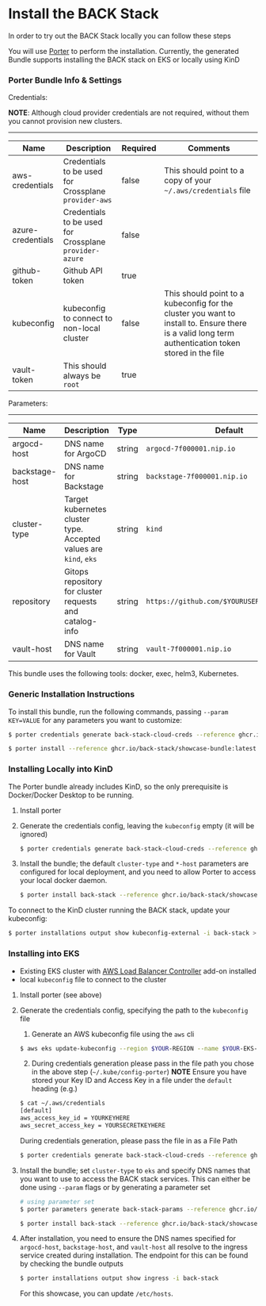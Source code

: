 # Install the BACK Stack

In order to try out the BACK Stack locally you can follow these steps

You will use [Porter][getporter] to perform the installation. Currently, the generated Bundle supports installing the BACK stack on EKS or locally using KinD

### Porter Bundle Info & Settings

Credentials:

**NOTE**: Although cloud provider credentials are not required, without them you cannot provision new clusters.

---

| Name              | Description                                            | Required | Comments                                           |
| ----------------- | ------------------------------------------------------ | -------- | -------------------------------------------------- |
| aws-credentials   | Credentials to be used for Crossplane `provider-aws`   | false    | This should point to a copy of your `~/.aws/credentials` file |
| azure-credentials | Credentials to be used for Crossplane `provider-azure` | false    |                                                    |
| github-token      | Github API token                                       | true     |                                                    |
| kubeconfig        | kubeconfig to connect to non-local cluster             | false    | This should point to a kubeconfig for the cluster you want to install to. Ensure there is a valid long term authentication token stored in the file |
| vault-token       | This should always be `root`                           | true     |                                                    |

Parameters:

---

| Name           | Description                                                       | Type   | Default                                  | Required | Comments |
| -------------- | ----------------------------------------------------------------- | ------ | ---------------------------------------- | -------- | -------- |
| argocd-host    | DNS name for ArgoCD                                               | string | `argocd-7f000001.nip.io`                 | false    |          |
| backstage-host | DNS name for Backstage                                            | string | `backstage-7f000001.nip.io`              | false    |          |
| cluster-type   | Target kubernetes cluster type. Accepted values are `kind`, `eks` | string | `kind`                                   | true     |          |
| repository     | Gitops repository for cluster requests and catalog-info           | string | `https://github.com/$YOURUSERNAME/showcase` | true     |          |
| vault-host     | DNS name for Vault                                                | string | `vault-7f000001.nip.io`                  | false    |          |

This bundle uses the following tools: docker, exec, helm3, Kubernetes.

### Generic Installation Instructions

To install this bundle, run the following commands, passing `--param KEY=VALUE` for any parameters you want to customize:

```sh
$ porter credentials generate back-stack-cloud-creds --reference ghcr.io/back-stack/showcase-bundle:latest
```

```sh
$ porter install --reference ghcr.io/back-stack/showcase-bundle:latest --credential-set back-stack-cloud-creds --param repository=https://github.com/USER/REPO
```

### Installing Locally into KinD

The Porter bundle already includes KinD, so the only prerequisite is Docker/Docker Desktop to be running.

1.  Install porter
2.  Generate the credentials config, leaving the `kubeconfig` empty (it will be ignored)

    ```sh
    $ porter credentials generate back-stack-cloud-creds --reference ghcr.io/back-stack/showcase-bundle:latest
    ```

3.  Install the bundle; the default `cluster-type` and `*-host` parameters are configured for local deployment, and you need to allow Porter to access your local docker daemon.

    ```sh
    $ porter install back-stack --reference ghcr.io/back-stack/showcase-bundle:latest --credential-set back-stack-cloud-creds --param repository=https://github.com/USER/REPO --allow-docker-host-access
    ```

To connect to the KinD cluster running the BACK stack, update your kubeconfig:

```sh
$ porter installations output show kubeconfig-external -i back-stack > ~/.kube/config
```

### Installing into EKS

-  Existing EKS cluster with [AWS Load Balancer Controller][alb-controller] add-on installed
-  local `kubeconfig` file to connect to the cluster

1.  Install porter (see above)
2.  Generate the credentials config, specifying the path to the `kubeconfig` file
    1.  Generate an AWS kubeconfig file using the `aws` cli

    ```sh
    $ aws eks update-kubeconfig --region $YOUR-REGION --name $YOUR-EKS-CLUSTER --kubeconfig ~/.kube/config-porter
    ```

    2. During credentials generation please pass in the file path you chose in the above step (`~/.kube/config-porter`)
    **NOTE** Ensure you have stored your Key ID and Access Key in a file under the `default` heading (e.g.)

    ```sh
    $ cat ~/.aws/credentials
    [default]
    aws_access_key_id = YOURKEYHERE
    aws_secret_access_key = YOURSECRETKEYHERE
    ```
    During credentials generation, please pass the file in as a File Path

    ```sh
    $ porter credentials generate back-stack-cloud-creds --reference ghcr.io/back-stack/showcase-bundle:latest
    ```

3.  Install the bundle; set `cluster-type` to `eks` and specify DNS names that you want to use to access the BACK stack services. This can either be done using `--param` flags or by generating a parameter set

    ```sh
    # using parameter set
    $ porter parameters generate back-stack-params --reference ghcr.io/back-stack/showcase-bundle:latest

    $ porter install back-stack --reference ghcr.io/back-stack/showcase-bundle:latest --credential-set back-stack-cloud-creds --parameter-set back-stack-params
    ```

4.  After installation, you need to ensure the DNS names specified for `argocd-host`, `backstage-host`, and `vault-host` all resolve to the ingress service created during installation. The endpoint for this can be found by checking the bundle outputs

    ```sh
    $ porter installations output show ingress -i back-stack
    ```

    For this showcase, you can update `/etc/hosts`.

[getporter]: https://getporter.org
[alb-controller]: https://docs.aws.amazon.com/eks/latest/userguide/aws-load-balancer-controller.html

